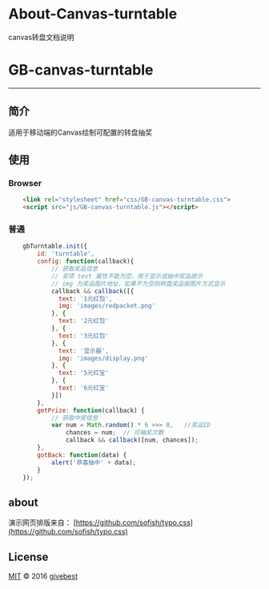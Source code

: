 # About-Canvas-turntable
canvas转盘文档说明
# GB-canvas-turntable
----

## 简介

适用于移动端的Canvas绘制可配置的转盘抽奖
  

## 使用

### Browser
	
```html
	<link rel="stylesheet" href="css/GB-canvas-turntable.css">
	<script src="js/GB-canvas-turntable.js"></script>
```

### 普通

```js
	gbTurntable.init({
        id: 'turntable',
        config: function(callback){
            // 获取奖品信息
            // 奖项 text 属性不能为空，用于显示或抽中奖品提示
            // img 为奖品图片地址，如果不为空则转盘奖品按图片方式显示
            callback && callback([{
              text: '1元红包',
              img: 'images/redpacket.png'
            }, {
              text: '2元红包'
            }, {
              text: '3元红包'
            }, {
              text: '显示器',
              img: 'images/display.png'
            }, {
              text: '5元红宝'
            }, {
              text: '6元红宝'
            }])
        },
        getPrize: function(callback) {
            // 获取中奖信息
            var num = Math.random() * 6 >>> 0,   //奖品ID
                chances = num;  // 可抽奖次数
                callback && callback([num, chances]);   
        },
        gotBack: function(data) {
            alert('恭喜抽中' + data);
        }
    });
```







## about

演示网页排版来自： [https://github.com/sofish/typo.css](https://github.com/sofish/typo.css)       



## License

[MIT](./LICENSE) © 2016 [givebest](https://github.com/givebest)

 
